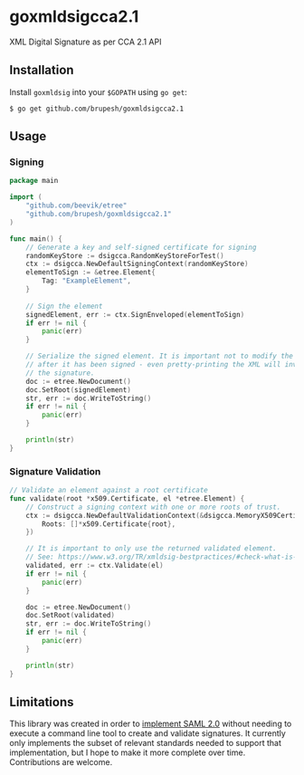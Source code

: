 # goxmldsigcca2.1
XML Digital Signature as per CCA 2.1 API

## Installation

Install `goxmldsig` into your `$GOPATH` using `go get`:

```
$ go get github.com/brupesh/goxmldsigcca2.1
```

## Usage

### Signing

```go
package main

import (
    "github.com/beevik/etree"
    "github.com/brupesh/goxmldsigcca2.1"
)

func main() {
    // Generate a key and self-signed certificate for signing
    randomKeyStore := dsigcca.RandomKeyStoreForTest()
    ctx := dsigcca.NewDefaultSigningContext(randomKeyStore)
    elementToSign := &etree.Element{
        Tag: "ExampleElement",
    }
    
    // Sign the element
    signedElement, err := ctx.SignEnveloped(elementToSign)
    if err != nil {
        panic(err)
    }

    // Serialize the signed element. It is important not to modify the element
    // after it has been signed - even pretty-printing the XML will invalidate
    // the signature.
    doc := etree.NewDocument()
    doc.SetRoot(signedElement)
    str, err := doc.WriteToString()
    if err != nil {
        panic(err)
    }

    println(str)
}
```

### Signature Validation

```go
// Validate an element against a root certificate
func validate(root *x509.Certificate, el *etree.Element) {
    // Construct a signing context with one or more roots of trust.
    ctx := dsigcca.NewDefaultValidationContext(&dsigcca.MemoryX509CertificateStore{
        Roots: []*x509.Certificate{root},
    })

    // It is important to only use the returned validated element.
    // See: https://www.w3.org/TR/xmldsig-bestpractices/#check-what-is-signed
    validated, err := ctx.Validate(el)
    if err != nil {
        panic(err)
    }

    doc := etree.NewDocument()
    doc.SetRoot(validated)
    str, err := doc.WriteToString()
    if err != nil {
        panic(err)
    }

    println(str)
}
```

## Limitations

This library was created in order to [implement SAML 2.0](https://github.com/russellhaering/gosaml2)
without needing to execute a command line tool to create and validate signatures. It currently
only implements the subset of relevant standards needed to support that implementation, but
I hope to make it more complete over time. Contributions are welcome.